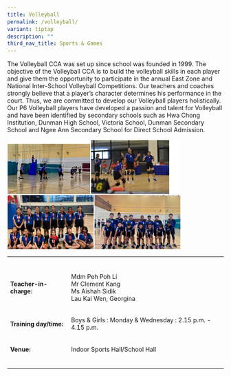 ```yaml
---
title: Volleyball
permalink: /volleyball/
variant: tiptap
description: ""
third_nav_title: Sports & Games
---
```

<p>The Volleyball CCA was set up since school was founded in 1999. The objective
of the Volleyball CCA is to build the volleyball skills in each player
and give them the opportunity to participate in the annual East Zone and
National Inter-School Volleyball Competitions. Our teachers and coaches
strongly believe that a player’s character determines his performance in
the court. Thus, we are committed to develop our Volleyball players holistically.
Our P6 Volleyball players have developed a passion and talent for Volleyball
and have been identified by secondary schools such as Hwa Chong Institution,
Dunman High School, Victoria School, Dunman Secondary School and Ngee Ann
Secondary School for Direct School Admission.</p>
<p></p>
<div class="isomer-image-wrapper">
<img style="width: 80%;" height="auto" width="100%" alt="Volleyball" src="/images/CCA/CCA1.png">
</div>
<p></p>
<table style="minWidth: 75px">
<colgroup>
<col>
<col>
<col>
</colgroup>
<tbody>
<tr>
<th rowspan="1" colspan="1">
<p></p>
</th>
<th rowspan="1" colspan="1">
<p></p>
</th>
<th rowspan="1" colspan="1">
<p></p>
</th>
</tr>
<tr>
<td rowspan="1" colspan="1">
<p><strong>Teacher-in-charge:</strong>
</p>
</td>
<td rowspan="1" colspan="2">
<p>Mdm Peh Poh Li
<br>Mr Clement Kang
<br>Ms Aishah Sidik
<br>Lau Kai Wen, Georgina</p>
</td>
</tr>
<tr>
<td rowspan="1" colspan="1">
<p><strong>Training day/time:</strong>
</p>
</td>
<td rowspan="1" colspan="2">
<p>Boys &amp; Girls : Monday &amp; Wednesday : 2.15 p.m. - 4.15 p.m.</p>
</td>
</tr>
<tr>
<td rowspan="1" colspan="1">
<p><strong>Venue:</strong>
</p>
</td>
<td rowspan="1" colspan="2">
<p>Indoor Sports Hall/School Hall</p>
</td>
</tr>
<tr>
<td rowspan="1" colspan="1">
<p></p>
</td>
<td rowspan="1" colspan="1">
<p></p>
</td>
<td rowspan="1" colspan="1">
<p></p>
</td>
</tr>
</tbody>
</table>
<p></p>